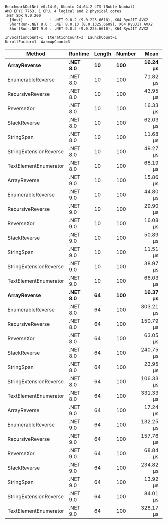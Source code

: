 ```

BenchmarkDotNet v0.14.0, Ubuntu 24.04.2 LTS (Noble Numbat)
AMD EPYC 7763, 1 CPU, 4 logical and 2 physical cores
.NET SDK 9.0.200
  [Host]            : .NET 9.0.2 (9.0.225.6610), X64 RyuJIT AVX2
  ShortRun-.NET 8.0 : .NET 8.0.13 (8.0.1325.6609), X64 RyuJIT AVX2
  ShortRun-.NET 9.0 : .NET 9.0.2 (9.0.225.6610), X64 RyuJIT AVX2

InvocationCount=1  IterationCount=3  LaunchCount=1  
UnrollFactor=1  WarmupCount=3  

```
| Method                 | Runtime  | Length | Number | Mean      | Error     | StdDev    | Median     | Min        | Max       | Allocated |
|----------------------- |--------- |------- |------- |----------:|----------:|----------:|-----------:|-----------:|----------:|----------:|
| **ArrayReverse**           | **.NET 8.0** | **10**     | **100**    |  **16.24 μs** | **189.30 μs** | **10.376 μs** |  **10.440 μs** |  **10.069 μs** |  **28.22 μs** |  **10.09 KB** |
| EnumerableReverse      | .NET 8.0 | 10     | 100    |  71.82 μs | 144.23 μs |  7.906 μs |  68.963 μs |  65.737 μs |  80.76 μs |  25.72 KB |
| RecursiveReverse       | .NET 8.0 | 10     | 100    |  43.95 μs | 320.29 μs | 17.556 μs |  37.139 μs |  30.816 μs |  63.89 μs |  33.53 KB |
| ReverseXor             | .NET 8.0 | 10     | 100    |  16.33 μs | 150.40 μs |  8.244 μs |  13.706 μs |   9.719 μs |  25.57 μs |  10.09 KB |
| StackReverse           | .NET 8.0 | 10     | 100    |  62.03 μs | 300.36 μs | 16.464 μs |  54.060 μs |  51.065 μs |  80.96 μs |  31.19 KB |
| StringSpan             | .NET 8.0 | 10     | 100    |  11.68 μs | 152.89 μs |  8.381 μs |   7.313 μs |   6.381 μs |  21.34 μs |   5.41 KB |
| StringExtensionReverse | .NET 8.0 | 10     | 100    |  49.27 μs | 255.22 μs | 13.990 μs |  45.786 μs |  37.350 μs |  64.67 μs |  28.84 KB |
| TextElementEnumerator  | .NET 8.0 | 10     | 100    |  68.19 μs | 127.11 μs |  6.967 μs |  68.788 μs |  60.943 μs |  74.84 μs |  10.09 KB |
| ArrayReverse           | .NET 9.0 | 10     | 100    |  15.86 μs | 257.05 μs | 14.090 μs |   9.488 μs |   6.082 μs |  32.01 μs |  10.09 KB |
| EnumerableReverse      | .NET 9.0 | 10     | 100    |  44.80 μs |  96.64 μs |  5.297 μs |  42.499 μs |  41.037 μs |  50.85 μs |  17.91 KB |
| RecursiveReverse       | .NET 9.0 | 10     | 100    |  29.90 μs | 249.01 μs | 13.649 μs |  24.320 μs |  19.933 μs |  45.46 μs |  33.53 KB |
| ReverseXor             | .NET 9.0 | 10     | 100    |  16.08 μs | 139.48 μs |  7.646 μs |  14.328 μs |   9.458 μs |  24.45 μs |  10.09 KB |
| StackReverse           | .NET 9.0 | 10     | 100    |  50.89 μs | 241.18 μs | 13.220 μs |  43.530 μs |  42.990 μs |  66.15 μs |  31.19 KB |
| StringSpan             | .NET 9.0 | 10     | 100    |  11.51 μs | 165.17 μs |  9.054 μs |   6.401 μs |   6.161 μs |  21.96 μs |   5.13 KB |
| StringExtensionReverse | .NET 9.0 | 10     | 100    |  38.97 μs |  89.19 μs |  4.889 μs |  40.586 μs |  33.473 μs |  42.84 μs |  17.91 KB |
| TextElementEnumerator  | .NET 9.0 | 10     | 100    |  66.03 μs | 105.22 μs |  5.767 μs |  66.443 μs |  60.061 μs |  71.57 μs |  10.09 KB |
| **ArrayReverse**           | **.NET 8.0** | **64**     | **100**    |  **16.37 μs** | **270.25 μs** | **14.814 μs** |   **8.104 μs** |   **7.534 μs** |  **33.47 μs** |  **30.41 KB** |
| EnumerableReverse      | .NET 8.0 | 64     | 100    | 303.21 μs | 263.88 μs | 14.464 μs | 302.404 μs | 289.168 μs | 318.06 μs |  59.31 KB |
| RecursiveReverse       | .NET 8.0 | 64     | 100    | 150.79 μs |  15.15 μs |  0.830 μs | 151.056 μs | 149.854 μs | 151.45 μs | 560.88 KB |
| ReverseXor             | .NET 8.0 | 64     | 100    |  63.05 μs | 252.92 μs | 13.863 μs |  60.323 μs |  50.755 μs |  78.08 μs |  30.41 KB |
| StackReverse           | .NET 8.0 | 64     | 100    | 240.75 μs | 627.23 μs | 34.380 μs | 233.797 μs | 210.382 μs | 278.08 μs |  88.22 KB |
| StringSpan             | .NET 8.0 | 64     | 100    |  23.95 μs | 481.48 μs | 26.392 μs |   9.989 μs |   7.475 μs |  54.39 μs |  15.56 KB |
| StringExtensionReverse | .NET 8.0 | 64     | 100    | 106.33 μs | 408.12 μs | 22.371 μs |  98.473 μs |  88.955 μs | 131.57 μs |  68.69 KB |
| TextElementEnumerator  | .NET 8.0 | 64     | 100    | 331.33 μs | 250.51 μs | 13.731 μs | 325.758 μs | 321.269 μs | 346.98 μs |  20.25 KB |
| ArrayReverse           | .NET 9.0 | 64     | 100    |  17.24 μs | 248.81 μs | 13.638 μs |  11.041 μs |   7.795 μs |  32.87 μs |  30.41 KB |
| EnumerableReverse      | .NET 9.0 | 64     | 100    | 132.25 μs | 351.72 μs | 19.279 μs | 134.381 μs | 112.000 μs | 150.38 μs |  38.22 KB |
| RecursiveReverse       | .NET 9.0 | 64     | 100    | 157.76 μs | 150.45 μs |  8.247 μs | 159.216 μs | 148.887 μs | 165.19 μs | 560.88 KB |
| ReverseXor             | .NET 9.0 | 64     | 100    |  68.84 μs | 447.56 μs | 24.532 μs |  58.689 μs |  51.015 μs |  96.82 μs |  30.41 KB |
| StackReverse           | .NET 9.0 | 64     | 100    | 234.82 μs | 542.44 μs | 29.733 μs | 243.493 μs | 201.715 μs | 259.25 μs |  88.22 KB |
| StringSpan             | .NET 9.0 | 64     | 100    |  13.92 μs | 186.25 μs | 10.209 μs |   9.328 μs |   6.813 μs |  25.62 μs |  15.56 KB |
| StringExtensionReverse | .NET 9.0 | 64     | 100    |  84.01 μs | 535.04 μs | 29.327 μs |  67.577 μs |  66.585 μs | 117.87 μs |  37.94 KB |
| TextElementEnumerator  | .NET 9.0 | 64     | 100    | 328.17 μs | 763.65 μs | 41.858 μs | 343.351 μs | 280.834 μs | 360.31 μs |  20.25 KB |
